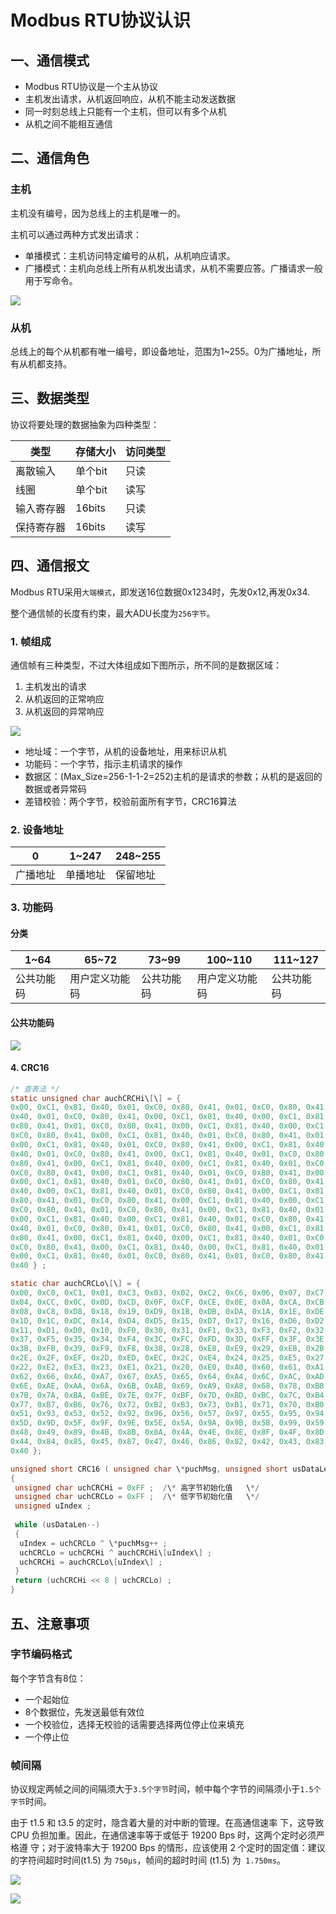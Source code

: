 # Modbus RTU协议认识

## 一、通信模式

- Modbus RTU协议是一个主从协议
- 主机发出请求，从机返回响应，从机不能主动发送数据
- 同一时刻总线上只能有一个主机，但可以有多个从机
- 从机之间不能相互通信

## 二、通信角色

### 主机

主机没有编号，因为总线上的主机是唯一的。

主机可以通过两种方式发出请求：
- 单播模式：主机访问特定编号的从机，从机响应请求。
- 广播模式：主机向总线上所有从机发出请求，从机不需要应答。广播请求一般用于写命令。

![](Modbus%20RTU%E5%8D%8F%E8%AE%AE%E8%AE%A4%E8%AF%86.assets/%E8%AF%B7%E6%B1%82%E6%A8%A1%E5%BC%8F.jpg)

### 从机

总线上的每个从机都有唯一编号，即设备地址，范围为1~255。0为广播地址，所有从机都支持。

## 三、数据类型

协议将要处理的数据抽象为四种类型：

| 类型   | 存储大小 | 访问类型 |
| ---------- | ------- | ---- |
| 离散输入   | 单个bit | 只读 |
| 线圈       | 单个bit | 读写 |
| 输入寄存器 | 16bits  | 只读 |
| 保持寄存器 | 16bits  | 读写 |

## 四、通信报文

Modbus RTU采用`大端模式`，即发送16位数据0x1234时，先发0x12,再发0x34.

整个通信帧的长度有约束，最大ADU长度为`256字节`。

### 1. 帧组成

通信帧有三种类型，不过大体组成如下图所示，所不同的是数据区域：
1. 主机发出的请求
2. 从机返回的正常响应
3. 从机返回的异常响应

![](Modbus%20RTU%E5%8D%8F%E8%AE%AE%E8%AE%A4%E8%AF%86.assets/ADU.jpg)

- 地址域：一个字节，从机的设备地址，用来标识从机
- 功能码：一个字节，指示主机请求的操作
- 数据区：(Max_Size=256-1-1-2=252)主机的是请求的参数；从机的是返回的数据或者异常码
- 差错校验：两个字节，校验前面所有字节，CRC16算法

### 2. 设备地址

| 0 | 1~247 | 248~255 |
| ---- | ---- | ---- |
|   广播地址   |  单播地址    |  保留地址    |

### 3. 功能码

#### 分类

| 1~64       | 65~72          | 73~99      | 100~110        | 111~127    |
| ---------- | -------------- | ---------- | -------------- | ---------- |
| 公共功能码 | 用户定义功能码 | 公共功能码 | 用户定义功能码 | 公共功能码 |

#### 公共功能码

![](Modbus%20RTU%E5%8D%8F%E8%AE%AE%E8%AE%A4%E8%AF%86.assets/1800428887-60cb1b43e0477.png)

#### 4. CRC16

```c
/* 查表法 */
static unsigned char auchCRCHi\[\] = {   
0x00, 0xC1, 0x81, 0x40, 0x01, 0xC0, 0x80, 0x41, 0x01, 0xC0, 0x80, 0x41, 0x00, 0xC1, 0x81,  
0x40, 0x01, 0xC0, 0x80, 0x41, 0x00, 0xC1, 0x81, 0x40, 0x00, 0xC1, 0x81, 0x40, 0x01, 0xC0,  
0x80, 0x41, 0x01, 0xC0, 0x80, 0x41, 0x00, 0xC1, 0x81, 0x40, 0x00, 0xC1, 0x81, 0x40, 0x01,  
0xC0, 0x80, 0x41, 0x00, 0xC1, 0x81, 0x40, 0x01, 0xC0, 0x80, 0x41, 0x01, 0xC0, 0x80, 0x41,  
0x00, 0xC1, 0x81, 0x40, 0x01, 0xC0, 0x80, 0x41, 0x00, 0xC1, 0x81, 0x40, 0x00, 0xC1, 0x81,  
0x40, 0x01, 0xC0, 0x80, 0x41, 0x00, 0xC1, 0x81, 0x40, 0x01, 0xC0, 0x80, 0x41, 0x01, 0xC0,  
0x80, 0x41, 0x00, 0xC1, 0x81, 0x40, 0x00, 0xC1, 0x81, 0x40, 0x01, 0xC0, 0x80, 0x41, 0x01,  
0xC0, 0x80, 0x41, 0x00, 0xC1, 0x81, 0x40, 0x01, 0xC0, 0x80, 0x41, 0x00, 0xC1, 0x81, 0x40,  
0x00, 0xC1, 0x81, 0x40, 0x01, 0xC0, 0x80, 0x41, 0x01, 0xC0, 0x80, 0x41, 0x00, 0xC1, 0x81,  
0x40, 0x00, 0xC1, 0x81, 0x40, 0x01, 0xC0, 0x80, 0x41, 0x00, 0xC1, 0x81, 0x40, 0x01, 0xC0,  
0x80, 0x41, 0x01, 0xC0, 0x80, 0x41, 0x00, 0xC1, 0x81, 0x40, 0x00, 0xC1, 0x81, 0x40, 0x01,  
0xC0, 0x80, 0x41, 0x01, 0xC0, 0x80, 0x41, 0x00, 0xC1, 0x81, 0x40, 0x01, 0xC0, 0x80, 0x41,  
0x00, 0xC1, 0x81, 0x40, 0x00, 0xC1, 0x81, 0x40, 0x01, 0xC0, 0x80, 0x41, 0x00, 0xC1, 0x81,  
0x40, 0x01, 0xC0, 0x80, 0x41, 0x01, 0xC0, 0x80, 0x41, 0x00, 0xC1, 0x81, 0x40, 0x01, 0xC0,  
0x80, 0x41, 0x00, 0xC1, 0x81, 0x40, 0x00, 0xC1, 0x81, 0x40, 0x01, 0xC0, 0x80, 0x41, 0x01,  
0xC0, 0x80, 0x41, 0x00, 0xC1, 0x81, 0x40, 0x00, 0xC1, 0x81, 0x40, 0x01, 0xC0, 0x80, 0x41,  
0x00, 0xC1, 0x81, 0x40, 0x01, 0xC0, 0x80, 0x41, 0x01, 0xC0, 0x80, 0x41, 0x00, 0xC1, 0x81,  
0x40 } ;   

static char auchCRCLo\[\] = {   
0x00, 0xC0, 0xC1, 0x01, 0xC3, 0x03, 0x02, 0xC2, 0xC6, 0x06, 0x07, 0xC7, 0x05, 0xC5, 0xC4,  
0x04, 0xCC, 0x0C, 0x0D, 0xCD, 0x0F, 0xCF, 0xCE, 0x0E, 0x0A, 0xCA, 0xCB, 0x0B, 0xC9, 0x09,  
0x08, 0xC8, 0xD8, 0x18, 0x19, 0xD9, 0x1B, 0xDB, 0xDA, 0x1A, 0x1E, 0xDE, 0xDF, 0x1F, 0xDD,  
0x1D, 0x1C, 0xDC, 0x14, 0xD4, 0xD5, 0x15, 0xD7, 0x17, 0x16, 0xD6, 0xD2, 0x12, 0x13, 0xD3,  
0x11, 0xD1, 0xD0, 0x10, 0xF0, 0x30, 0x31, 0xF1, 0x33, 0xF3, 0xF2, 0x32, 0x36, 0xF6, 0xF7,  
0x37, 0xF5, 0x35, 0x34, 0xF4, 0x3C, 0xFC, 0xFD, 0x3D, 0xFF, 0x3F, 0x3E, 0xFE, 0xFA, 0x3A,  
0x3B, 0xFB, 0x39, 0xF9, 0xF8, 0x38, 0x28, 0xE8, 0xE9, 0x29, 0xEB, 0x2B, 0x2A, 0xEA, 0xEE,  
0x2E, 0x2F, 0xEF, 0x2D, 0xED, 0xEC, 0x2C, 0xE4, 0x24, 0x25, 0xE5, 0x27, 0xE7, 0xE6, 0x26,  
0x22, 0xE2, 0xE3, 0x23, 0xE1, 0x21, 0x20, 0xE0, 0xA0, 0x60, 0x61, 0xA1, 0x63, 0xA3, 0xA2,  
0x62, 0x66, 0xA6, 0xA7, 0x67, 0xA5, 0x65, 0x64, 0xA4, 0x6C, 0xAC, 0xAD, 0x6D, 0xAF, 0x6F,  
0x6E, 0xAE, 0xAA, 0x6A, 0x6B, 0xAB, 0x69, 0xA9, 0xA8, 0x68, 0x78, 0xB8, 0xB9, 0x79, 0xBB,  
0x7B, 0x7A, 0xBA, 0xBE, 0x7E, 0x7F, 0xBF, 0x7D, 0xBD, 0xBC, 0x7C, 0xB4, 0x74, 0x75, 0xB5,  
0x77, 0xB7, 0xB6, 0x76, 0x72, 0xB2, 0xB3, 0x73, 0xB1, 0x71, 0x70, 0xB0, 0x50, 0x90, 0x91,  
0x51, 0x93, 0x53, 0x52, 0x92, 0x96, 0x56, 0x57, 0x97, 0x55, 0x95, 0x94, 0x54, 0x9C, 0x5C,  
0x5D, 0x9D, 0x5F, 0x9F, 0x9E, 0x5E, 0x5A, 0x9A, 0x9B, 0x5B, 0x99, 0x59, 0x58, 0x98, 0x88,  
0x48, 0x49, 0x89, 0x4B, 0x8B, 0x8A, 0x4A, 0x4E, 0x8E, 0x8F, 0x4F, 0x8D, 0x4D, 0x4C, 0x8C,  
0x44, 0x84, 0x85, 0x45, 0x87, 0x47, 0x46, 0x86, 0x82, 0x42, 0x43, 0x83, 0x41, 0x81, 0x80,  
0x40 };

unsigned short CRC16 ( unsigned char \*puchMsg, unsigned short usDataLen )    
{   
 unsigned char uchCRCHi = 0xFF ;  /\* 高字节初始化值   \*/   
 unsigned char uchCRCLo = 0xFF ;  /\* 低字节初始化值   \*/   
 unsigned uIndex ;    
    
 while (usDataLen--)   
 {   
  uIndex = uchCRCLo ^ \*puchMsg++ ;     
  uchCRCLo = uchCRCHi ^ auchCRCHi\[uIndex\] ;   
  uchCRCHi = auchCRCLo\[uIndex\] ;   
 }   
 return (uchCRCHi << 8 | uchCRCLo) ;   
}   


```

## 五、注意事项

### 字节编码格式

每个字节含有8位：
- 一个起始位
- 8个数据位，先发送最低有效位
- 一个校验位，选择无校验的话需要选择两位停止位来填充
- 一个停止位

### 帧间隔

协议规定两帧之间的间隔须大于`3.5个字节`时间，帧中每个字节的间隔须小于`1.5个字节`时间。

由于 t1.5 和 t3.5 的定时，隐含着大量的对中断的管理。在高通信速率 下，这导致 CPU 负担加重。因此，在通信速率等于或低于 19200 Bps 时，这两个定时必须严格遵 守；对于波特率大于 19200 Bps 的情形，应该使用 2 个定时的固定值：建议的字符间超时时间(t1.5) 为 `750µs`，帧间的超时时间 (t1.5) 为` 1.750ms`。

![](Modbus%20RTU%E5%8D%8F%E8%AE%AE%E8%AE%A4%E8%AF%86.assets/%E5%B8%A7%E9%97%B4%E9%9A%94.jpg)



![](Modbus%20RTU%E5%8D%8F%E8%AE%AE%E8%AE%A4%E8%AF%86.assets/%E5%AD%97%E8%8A%82%E9%97%B4%E9%9A%94.jpg)
